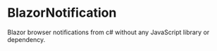 # BlazorNotification

Blazor browser notifications from c# without any JavaScript library or dependency.
